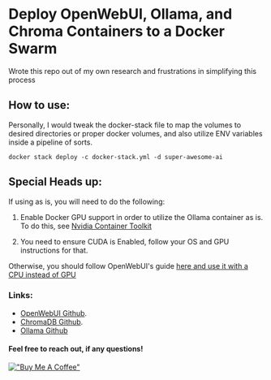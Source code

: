 # Deploy OpenWebUI, Ollama, and Chroma Containers to a Docker Swarm

Wrote this repo out of my own research and frustrations in simplifying this process

## How to use:

Personally, I would tweak the docker-stack file to map the volumes to desired directories or proper docker volumes, and also utilize ENV variables inside a pipeline of sorts.

```
docker stack deploy -c docker-stack.yml -d super-awesome-ai

```

## Special Heads up:
If using as is, you will need to do the following:

1. Enable Docker GPU support in order to utilize the Ollama container as is. To do this, see [Nvidia Container Toolkit](https://docs.nvidia.com/datacenter/cloud-native/container-toolkit/latest/install-guide.html " on Nvidia's site.") 

2. You need to ensure CUDA is Enabled, follow your OS and GPU instructions for that.

Otherwise, you should follow OpenWebUI's guide [here and use it with a CPU instead of GPU](https://docs.openwebui.com/getting-started/#installing-open-webui-with-bundled-ollama-support )



### Links:
- [OpenWebUI Github](https://github.com/open-webui/open-webui "User-friendly AI Interface for Ollama.").
- [ChromaDB Github](https://github.com/chroma-core/chroma "the AI-native open-source embedding database.").
- [Ollama Github](https://github.com/chroma-core/chroma "Get up and running with large language models.")


#### Feel free to reach out, if any questions!

[!["Buy Me A Coffee"](https://www.buymeacoffee.com/assets/img/custom_images/orange_img.png)](https://https://buymeacoffee.com/dompolizzi)